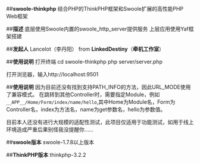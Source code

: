 ﻿##**swoole-thinkphp**
结合PHP的ThinkPHP框架和Swoole扩展的高性能PHP Web框架


##**描述**
底层使用Swoole内置的swoole_http_server提供服务
上层应用使用Yaf框架搭建

##**发起人**
Lancelot（李丹阳） from **LinkedDestiny**（**牵机工作室**）

##**使用说明**
打开终端
cd swoole-thinkphp
php server/server.php

打开浏览器，输入http://localhost:9501

##**使用说明**
因为目前还没有找到支持PATH_INFO的方法，因此URL_MODE使用了兼容模式。
在跳转到其他Controller时，需要指定Module，例如`__APP__/Home/Form/index/name/hello`,其中Home为Module名，Form为Controller名，index为方法名，name为get参数名，hello为参数值。

目前本人还没有进行大规模的适配性测试，此项目仅适用于功能测试，如用于线上环境造成严重后果别怪我没提醒你……

##**swoole版本**
swoole-1.7.8以上版本

##**ThinkPHP版本**
thinkphp-3.2.2
